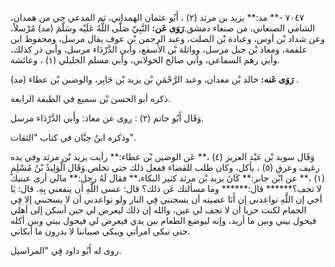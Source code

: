 ٧٠٤٧ -** مد:** يزيد بن مرثد (٢) ، أَبُو عثمان الهمداني، ثم المدعي حي من همدان، الشامي الصنعاني، من صنعاء دمشق.**رَوَى عَن:** النَّبِيّ صَلَّى اللَّهُ عَلَيْه وسَلَّمَ (مد) مُرْسلاً، وعن شداد بْن أوس، وعبادة بْن الصلت، وعبد الرحمن بْن عوف يقال مرسل، ومحفوظ ابن علقمة، ومعاذ بْن جبل مرسل، وواثلة بْن الأسقع، وأَبي الدَّرْدَاء مرسل، وأبي ذر كذلك، وأبي رهم السماعي، وأبي صالح الخولاني، وأبي مسلم الجليلي (١) ، وعائشة.

**رَوَى عَنه:** خالد بْن معدان، وعبد الرَّحْمَنِ بْن يزيد بْن جَابِر، والوضين بْن عطاء (مد) .

ذكره أبو الحسن بْن سميع في الطبقة الرابعة.

وَقَال أَبُو حاتم (٢) : روى عن معاذ: وأَبي الدَّرْدَاء مرسل.

وذكره ابنُ حِبَّان في كتاب "الثقات".

وَقَال سويد بْن عَبْد العزيز (٤) ،** عَن الوضين بْن عطاء:** رأيت يزيد بْن مرثد وفي يده رغيف وعرق (٥) ، يأكل، وكان طلب للقضاء ففعل ذلك حتى تخلص.وَقَال الْوَلِيدُ بْنُ مُسْلِمٍ (١) ،** عن ابْن جابر:** كَانَ يزيد بْن مرثد كثير البكاء،** فقال لَهُ رجل:** مالي أرى عينيك لا تجف؟****** قال:****** وما مسألتك عَن ذلك؟ قال: عسى اللَّهِ أن ينفعني بِهِ. قال: يَا أخي إن اللَّهِ تواعدني إن أَنَا عصيته أن يسجنني فِي النار ولو تواعدني أن لا يسجنني إلا فِي الحمام لكنت حريا أن لا تجف لي عين، والله إن ذلك ليعرض لي حين أسكن إلى أهلي فيحول بيني وبين ما أريد، وإنه ليوضع الطعام بين يدي فيعرض لي فيحول بيني وبين أكله حتى تبكي امرأتي ويبكي صبياننا لا يدرون ما أبكاني.

روى له أَبُو داود فِي "المراسيل.